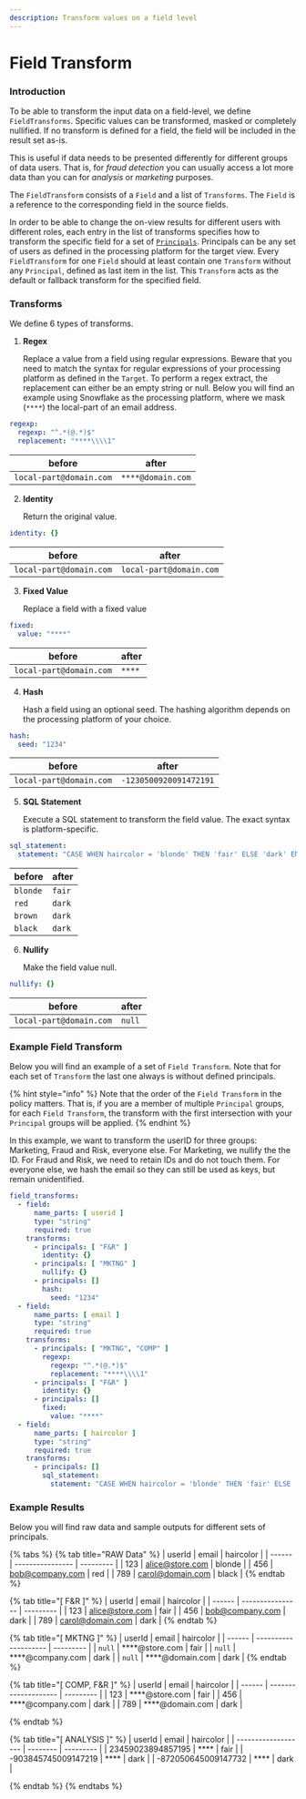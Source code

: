 ```yaml
---
description: Transform values on a field level
---
```


# Field Transform

### Introduction

To be able to transform the input data on a field-level, we define `FieldTransforms`. Specific values can be transformed, masked or completely nullified. If no transform is defined for a field, the field will be included in the result set as-is.

This is useful if data needs to be presented differently for different groups of data users. That is, for _fraud detection_ you can usually access a lot more data than you can for _analysis_ or _marketing_ purposes.

The `FieldTransform` consists of a `Field` and a list of `Transforms`. The `Field` is a reference to the corresponding field in the source fields.&#x20;

In order to be able to change the on-view results for different users with different roles, each entry in the list of transforms specifies how to transform the specific field for a set of [`Principals`](../principals.md). Principals can be any set of users as defined in the processing platform for the target view. Every `FieldTransform` for one `Field` should at least contain one `Transform` without any `Principal`, defined as last item in the list. This `Transform` acts as the default or fallback transform for the specified field.

### Transforms

We define 6 types of transforms.

1.  **Regex**

    Replace a value from a field using regular expressions. Beware that you need to match the syntax for regular expressions of your processing platform as defined in the `Target`. To perform a regex extract, the replacement can either be an empty string or null. Below you will find an example using Snowflake as the processing platform, where we mask (`****`) the local-part of an email address.

```yaml
regexp:
  regexp: "^.*(@.*)$"
  replacement: "****\\\\1"
```

| before                  | after             |
| ----------------------- | ----------------- |
| `local-part@domain.com` | `****@domain.com` |

2.  **Identity**

    Return the original value.&#x20;

```yaml
identity: {}
```

| before                  | after                   |
| ----------------------- | ----------------------- |
| `local-part@domain.com` | `local-part@domain.com` |

3.  **Fixed Value**

    Replace a field with a fixed value

```yaml
fixed:  
  value: "****"
```

| before                  | after  |
| ----------------------- | ------ |
| `local-part@domain.com` | `****` |

4.  **Hash**

    Hash a field using an optional seed. The  hashing algorithm depends on the processing platform of your choice.

```yaml
hash:
  seed: "1234"
```

| before                  | after                  |
| ----------------------- | ---------------------- |
| `local-part@domain.com` | `-1230500920091472191` |

5.  **SQL Statement**

    Execute a SQL statement to transform the field value. The exact syntax is platform-specific.

```yaml
sql_statement:
  statement: "CASE WHEN haircolor = 'blonde' THEN 'fair' ELSE 'dark' END"
```

| before   | after  |
| -------- | ------ |
| `blonde` | `fair` |
| `red`    | `dark` |
| `brown`  | `dark` |
| `black`  | `dark` |

6.  **Nullify**

    Make the field value null.

```yaml
nullify: {}
```

| before                  | after  |
| ----------------------- | ------ |
| `local-part@domain.com` | `null` |

### Example Field Transform

Below you will find an example of a set of `Field Transform`. Note that for each set of `Transform` the last one always is without defined principals.

{% hint style="info" %}
Note that the order of the `Field Transform` in the policy matters. That is, if you are a member of multiple `Principal` groups, for each `Field Transform`, the transform with the first intersection with your `Principal` groups will be applied.
{% endhint %}

In this example, we want to transform the userID for three groups: Marketing, Fraud and Risk, everyone else. For Marketing, we nullify the the ID. For Fraud and Risk, we need to retain IDs and do not touch them. For everyone else, we hash the email so they can still be used as keys, but remain unidentified.

```yaml
field_transforms:
  - field:
      name_parts: [ userid ]
      type: "string"
      required: true
    transforms:
      - principals: [ "F&R" ]
        identity: {}
      - principals: [ "MKTNG" ]
        nullify: {}
      - principals: []
        hash:
          seed: "1234"
  - field:
      name_parts: [ email ]
      type: "string"
      required: true
    transforms:
      - principals: [ "MKTNG", "COMP" ]
        regexp:
          regexp: "^.*(@.*)$"
          replacement: "****\\\\1"
      - principals: [ "F&R" ]
        identity: {}
      - principals: []
        fixed:
          value: "****"
  - field:
      name_parts: [ haircolor ]
      type: "string"
      required: true
    transforms:
      - principals: []
        sql_statement:
          statement: "CASE WHEN haircolor = 'blonde' THEN 'fair' ELSE 'dark' END"

```

### Example Results

Below you will find raw data and sample outputs for different sets of principals.

{% tabs %}
{% tab title="RAW Data" %}
| userId | email            | haircolor |
| ------ | ---------------- | --------- |
| 123    | alice@store.com  | blonde    |
| 456    | bob@company.com  | red       |
| 789    | carol@domain.com | black     |
{% endtab %}

{% tab title="[ F&R ]" %}
| userId | email            | haircolor |
| ------ | ---------------- | --------- |
| 123    | alice@store.com  | fair      |
| 456    | bob@company.com  | dark      |
| 789    | carol@domain.com | dark      |
{% endtab %}

{% tab title="[ MKTNG ]" %}
| userId | email                | haircolor |
| ------ | -------------------- | --------- |
| `null` | \*\*\*\*@store.com   | fair      |
| `null` | \*\*\*\*@company.com | dark      |
| `null` | \*\*\*\*@domain.com  | dark      |
{% endtab %}

{% tab title="[ COMP, F&R ]" %}
| userId | email                | haircolor |
| ------ | -------------------- | --------- |
| 123    | \*\*\*\*@store.com   | fair      |
| 456    | \*\*\*\*@company.com | dark      |
| 789    | \*\*\*\*@domain.com  | dark      |


{% endtab %}

{% tab title="[ ANALYSIS ]" %}
| userId              | email    | haircolor |
| ------------------- | -------- | --------- |
| 23459023894857195   | \*\*\*\* | fair      |
| -903845745009147219 | \*\*\*\* | dark      |
| -872050645009147732 | \*\*\*\* | dark      |


{% endtab %}
{% endtabs %}
